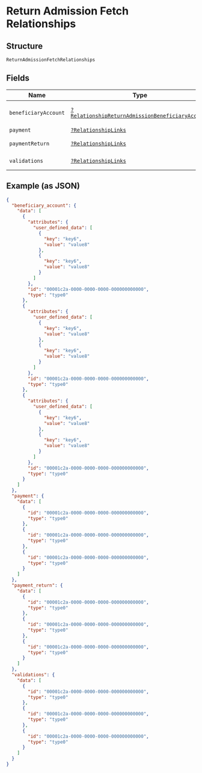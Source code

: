 
# Return Admission Fetch Relationships

## Structure

`ReturnAdmissionFetchRelationships`

## Fields

| Name | Type | Tags | Description | Getter | Setter |
|  --- | --- | --- | --- | --- | --- |
| `beneficiaryAccount` | [`?RelationshipReturnAdmissionBeneficiaryAccount`](../../doc/models/relationship-return-admission-beneficiary-account.md) | Optional | - | getBeneficiaryAccount(): ?RelationshipReturnAdmissionBeneficiaryAccount | setBeneficiaryAccount(?RelationshipReturnAdmissionBeneficiaryAccount beneficiaryAccount): void |
| `payment` | [`?RelationshipLinks`](../../doc/models/relationship-links.md) | Optional | - | getPayment(): ?RelationshipLinks | setPayment(?RelationshipLinks payment): void |
| `paymentReturn` | [`?RelationshipLinks`](../../doc/models/relationship-links.md) | Optional | - | getPaymentReturn(): ?RelationshipLinks | setPaymentReturn(?RelationshipLinks paymentReturn): void |
| `validations` | [`?RelationshipLinks`](../../doc/models/relationship-links.md) | Optional | - | getValidations(): ?RelationshipLinks | setValidations(?RelationshipLinks validations): void |

## Example (as JSON)

```json
{
  "beneficiary_account": {
    "data": [
      {
        "attributes": {
          "user_defined_data": [
            {
              "key": "key6",
              "value": "value8"
            },
            {
              "key": "key6",
              "value": "value8"
            }
          ]
        },
        "id": "00001c2a-0000-0000-0000-000000000000",
        "type": "type0"
      },
      {
        "attributes": {
          "user_defined_data": [
            {
              "key": "key6",
              "value": "value8"
            },
            {
              "key": "key6",
              "value": "value8"
            }
          ]
        },
        "id": "00001c2a-0000-0000-0000-000000000000",
        "type": "type0"
      },
      {
        "attributes": {
          "user_defined_data": [
            {
              "key": "key6",
              "value": "value8"
            },
            {
              "key": "key6",
              "value": "value8"
            }
          ]
        },
        "id": "00001c2a-0000-0000-0000-000000000000",
        "type": "type0"
      }
    ]
  },
  "payment": {
    "data": [
      {
        "id": "00001c2a-0000-0000-0000-000000000000",
        "type": "type0"
      },
      {
        "id": "00001c2a-0000-0000-0000-000000000000",
        "type": "type0"
      },
      {
        "id": "00001c2a-0000-0000-0000-000000000000",
        "type": "type0"
      }
    ]
  },
  "payment_return": {
    "data": [
      {
        "id": "00001c2a-0000-0000-0000-000000000000",
        "type": "type0"
      },
      {
        "id": "00001c2a-0000-0000-0000-000000000000",
        "type": "type0"
      },
      {
        "id": "00001c2a-0000-0000-0000-000000000000",
        "type": "type0"
      }
    ]
  },
  "validations": {
    "data": [
      {
        "id": "00001c2a-0000-0000-0000-000000000000",
        "type": "type0"
      },
      {
        "id": "00001c2a-0000-0000-0000-000000000000",
        "type": "type0"
      },
      {
        "id": "00001c2a-0000-0000-0000-000000000000",
        "type": "type0"
      }
    ]
  }
}
```

